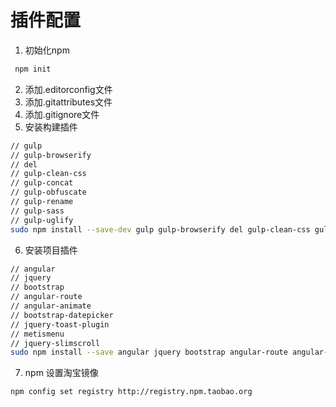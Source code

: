 # 插件配置

1. 初始化npm
```bash
 npm init
```
2. 添加.editorconfig文件
3. 添加.gitattributes文件
4. 添加.gitignore文件
5. 安装构建插件
```bash
// gulp
// gulp-browserify
// del
// gulp-clean-css
// gulp-concat
// gulp-obfuscate
// gulp-rename
// gulp-sass
// gulp-uglify
sudo npm install --save-dev gulp gulp-browserify del gulp-clean-css gulp-concat gulp-obfuscate gulp-rename gulp-sass gulp-uglify
```
6. 安装项目插件
```bash
// angular
// jquery 
// bootstrap 
// angular-route
// angular-animate
// bootstrap-datepicker
// jquery-toast-plugin
// metismenu
// jquery-slimscroll
sudo npm install --save angular jquery bootstrap angular-route angular-animate bootstrap-datepicker jquery-toast-plugin metismenu jquery-slimscroll
```
7. npm 设置淘宝镜像
```bash
npm config set registry http://registry.npm.taobao.org
```











